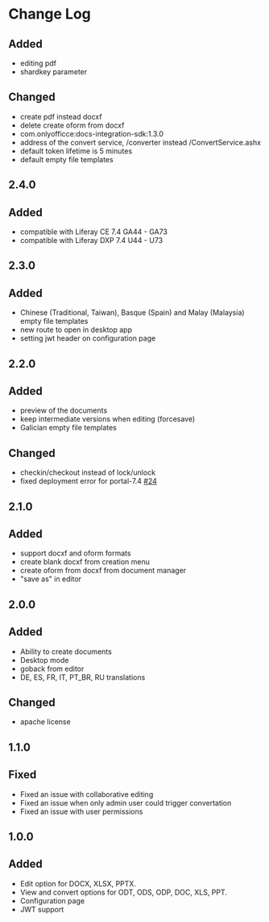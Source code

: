 # Change Log

##
## Added
- editing pdf
- shardkey parameter

## Changed
- create pdf instead docxf
- delete create oform from docxf
- com.onlyofficce:docs-integration-sdk:1.3.0
- address of the convert service, /converter instead /ConvertService.ashx
- default token lifetime is 5 minutes
- default empty file templates

## 2.4.0
## Added
- compatible with Liferay CE 7.4 GA44 - GA73
- compatible with Liferay DXP 7.4 U44 - U73

## 2.3.0
## Added
- Chinese (Traditional, Taiwan), Basque (Spain) and Malay (Malaysia) empty file templates
- new route to open in desktop app
- setting jwt header on configuration page


## 2.2.0
## Added
- preview of the documents
- keep intermediate versions when editing (forcesave)
- Galician empty file templates

## Changed
- checkin/checkout instead of lock/unlock
- fixed deployment error for portal-7.4 [#24](https://github.com/ONLYOFFICE/onlyoffice-liferay/issues/24)

## 2.1.0
## Added
- support docxf and oform formats
- create blank docxf from creation menu
- create oform from docxf from document manager
- "save as" in editor

## 2.0.0
## Added
- Ability to create documents
- Desktop mode
- goback from editor
- DE, ES, FR, IT, PT_BR, RU translations

## Changed
- apache license

## 1.1.0
## Fixed
- Fixed an issue with collaborative editing
- Fixed an issue when only admin user could trigger convertation
- Fixed an issue with user permissions

## 1.0.0
## Added
- Edit option for DOCX, XLSX, PPTX.
- View and convert options for ODT, ODS, ODP, DOC, XLS, PPT.
- Configuration page
- JWT support